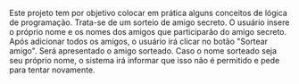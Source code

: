 Este projeto tem por objetivo colocar em prática alguns conceitos de lógica de programação.
Trata-se de um sorteio de amigo secreto. O usuário insere o próprio nome e os nomes dos amigos que participarão do amigo secreto. Após adicionar todos os amigos, o usuário irá clicar no botão "Sortear amigo". Será apresentado o amigo sorteado. Caso o nome sorteado seja seu próprio nome, o sistema irá informar que isso não é permitido e pede para tentar novamente.

